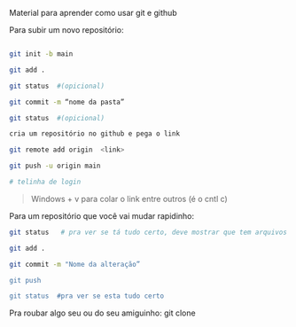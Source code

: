 Material para aprender como usar git e github

Para subir um novo repositório:

```bash

git init -b main

git add .

git status  #(opicional)

git commit -m “nome da pasta”

git status  #(opicional)

cria um repositório no github e pega o link

git remote add origin  <link>

git push -u origin main

# telinha de login
```

> Windows + v para colar o link entre outros (é o cntl c)

Para um repositório que você vai mudar rapidinho:

```bash
git status   # pra ver se tá tudo certo, deve mostrar que tem arquivos não salvod

git add . 

git commit -m "Nome da alteração”     

git push

git status  #pra ver se esta tudo certo
```

Pra roubar algo seu ou do seu amiguinho:
git clone
